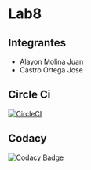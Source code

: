 # Lab8
## Integrantes
* Alayon Molina Juan
* Castro Ortega Jose

## Circle Ci
[![CircleCI](https://circleci.com/gh/circleci/circleci-docs.svg?style=svg)](https://app.circleci.com/pipelines/github/Jose1102/Lab7)

## Codacy
[![Codacy Badge](https://api.codacy.com/project/badge/Grade/9106912acf4e42f38eef7f27eb0c8522)](https://app.codacy.com/gh/Jose1102/Lab7/dashboard?utm_source=github.com&amp;utm_medium=referral&amp;utm_content=Jose1102/Lab7&amp;utm_campaign=Badge_Grade)
